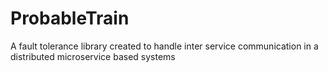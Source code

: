 # ProbableTrain
A fault tolerance library created to handle inter service communication in a distributed microservice based systems
